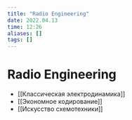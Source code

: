 ```yaml
---
title: "Radio Engineering"
date: 2022.04.13
time: 12:26
aliases: []
tags: []
---
```


# Radio Engineering

- [[Классическая электродинамика]]
- [[Экономное кодирование]]
- [[Искусство схемотехники]]